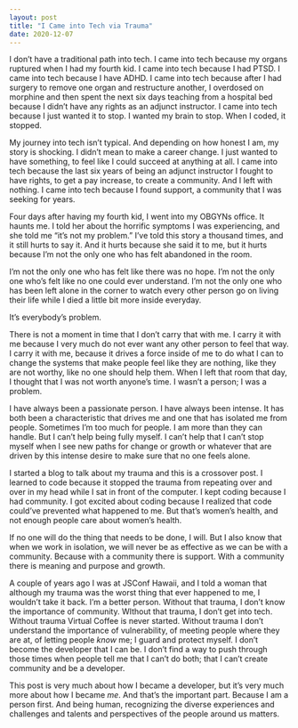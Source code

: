 ```yaml
---
layout: post
title: "I Came into Tech via Trauma"
date: 2020-12-07
---
```


I don’t have a traditional path into tech. I came into tech because my organs ruptured when I had my fourth kid. I came into tech because I had PTSD. I came into tech because I have ADHD. I came into tech because after I had surgery to remove one organ and restructure another, I overdosed on morphine and then spent the next six days teaching from a hospital bed because I didn’t have any rights as an adjunct instructor. I came into tech because I just wanted it to stop. I wanted my brain to stop. When I coded, it stopped.

My journey into tech isn’t typical. And depending on how honest I am, my story is shocking. I didn’t mean to make a career change. I just wanted to have something, to feel like I could succeed at anything at all. I came into tech because the last six years of being an adjunct instructor I fought to have rights, to get a pay increase, to create a community. And I left with nothing. I came into tech because I found support, a community that I was seeking for years.

Four days after having my fourth kid, I went into my OBGYNs office. It haunts me. I told her about the horrific symptoms I was experiencing, and she told me “it’s not my problem.” I’ve told this story a thousand times, and it still hurts to say it. And it hurts because she said it to me, but it hurts because I’m not the only one who has felt abandoned in the room.

I’m not the only one who has felt like there was no hope. I’m not the only one who’s felt like no one could ever understand. I’m not the only one who has been left alone in the corner to watch every other person go on living their life while I died a little bit more inside everyday.

It’s everybody’s problem.

There is not a moment in time that I don’t carry that with me. I carry it with me because I very much do not ever want any other person to feel that way. I carry it with me, because it drives a force inside of me to do what I can to change the systems that make people feel like they are nothing, like they are not worthy, like no one should help them. When I left that room that day, I thought that I was not worth anyone’s time. I wasn’t a person; I was a problem.

I have always been a passionate person. I have always been intense. It has both been a characteristic that drives me and one that has isolated me from people. Sometimes I’m too much for people. I am more than they can handle. But I can’t help being fully myself. I can’t help that I can’t stop myself when I see new paths for change or growth or whatever that are driven by this intense desire to make sure that no one feels alone.

I started a blog to talk about my trauma and this is a crossover post. I learned to code because it stopped the trauma from repeating over and over in my head while I sat in front of the computer. I kept coding because I had community. I got excited about coding because I realized that code could’ve prevented what happened to me. But that’s women’s health, and not enough people care about women’s health.

If no one will do the thing that needs to be done, I will. But I also know that when we work in isolation, we will never be as effective as we can be with a community. Because with a community there is support. With a community there is meaning and purpose and growth.

A couple of years ago I was at JSConf Hawaii, and I told a woman that although my trauma was the worst thing that ever happened to me, I wouldn’t take it back. I’m a better person. Without that trauma, I don’t know the importance of community. WIthout that trauma, I don’t get into tech. Without trauma Virtual Coffee is never started. Without trauma I don’t understand the importance of vulnerability, of meeting people where they are at, of letting people _know_ me; I guard and protect myself. I don’t become the developer that I can be. I don’t find a way to push through those times when people tell me that I can’t do both; that I can’t create community and be a developer.

This post is very much about how I became a developer, but it’s very much more about how I became _me_. And that’s the important part. Because I am a person first. And being human, recognizing the diverse experiences and challenges and talents and perspectives of the people around us matters.
